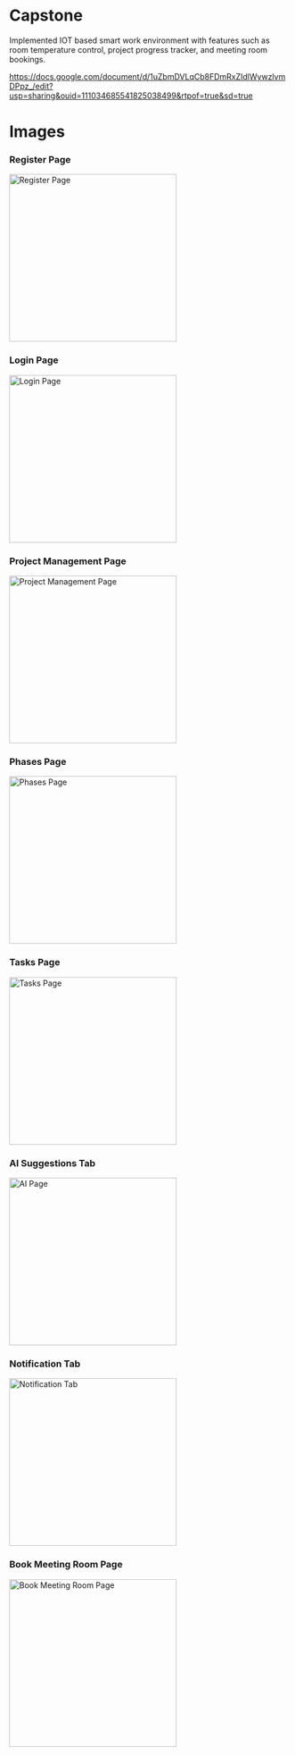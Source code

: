 # Capstone
 Implemented IOT based smart work environment with features such as room temperature control, project progress tracker, and meeting room bookings.

https://docs.google.com/document/d/1uZbmDVLqCb8FDmRxZIdlWywzlvmDPpz_/edit?usp=sharing&ouid=111034685541825038499&rtpof=true&sd=true

# Images

### Register Page
<img src="Register.png" alt="Register Page" width="300" />

### Login Page
<img src="Login.png" alt="Login Page" width="300" />

### Project Management Page
<img src="Projects.png" alt="Project Management Page" width="300" />

### Phases Page
<img src="Phases.png" alt="Phases Page" width="300" />

### Tasks Page
<img src="Tasks.png" alt="Tasks Page" width="300" />

### AI Suggestions Tab
<img src="AI.png" alt="AI Page" width="300" />

### Notification Tab
<img src="Notifications.png" alt="Notification Tab" width="300" />

### Book Meeting Room Page
<img src="Meeting Rooms.png" alt="Book Meeting Room Page" width="300" />